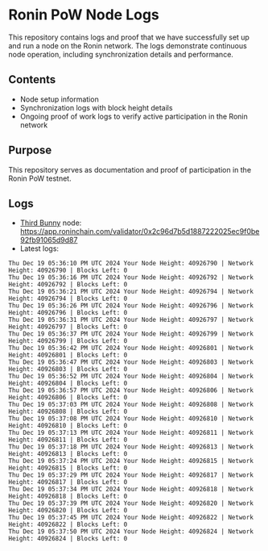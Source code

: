 # Ronin PoW Node Logs

This repository contains logs and proof that we have successfully set up and run a node on the Ronin network. The logs demonstrate continuous node operation, including synchronization details and performance.

## Contents

- Node setup information
- Synchronization logs with block height details
- Ongoing proof of work logs to verify active participation in the Ronin network

## Purpose

This repository serves as documentation and proof of participation in the Ronin PoW testnet.

## Logs

- [Third Bunny](https://thirdbunny.xyz/) node: https://app.roninchain.com/validator/0x2c96d7b5d1887222025ec9f0be92fb91065d9d87
- Latest logs:
```
Thu Dec 19 05:36:10 PM UTC 2024 Your Node Height: 40926790 | Network Height: 40926790 | Blocks Left: 0
Thu Dec 19 05:36:16 PM UTC 2024 Your Node Height: 40926792 | Network Height: 40926792 | Blocks Left: 0
Thu Dec 19 05:36:21 PM UTC 2024 Your Node Height: 40926794 | Network Height: 40926794 | Blocks Left: 0
Thu Dec 19 05:36:26 PM UTC 2024 Your Node Height: 40926796 | Network Height: 40926796 | Blocks Left: 0
Thu Dec 19 05:36:31 PM UTC 2024 Your Node Height: 40926797 | Network Height: 40926797 | Blocks Left: 0
Thu Dec 19 05:36:37 PM UTC 2024 Your Node Height: 40926799 | Network Height: 40926799 | Blocks Left: 0
Thu Dec 19 05:36:42 PM UTC 2024 Your Node Height: 40926801 | Network Height: 40926801 | Blocks Left: 0
Thu Dec 19 05:36:47 PM UTC 2024 Your Node Height: 40926803 | Network Height: 40926803 | Blocks Left: 0
Thu Dec 19 05:36:52 PM UTC 2024 Your Node Height: 40926804 | Network Height: 40926804 | Blocks Left: 0
Thu Dec 19 05:36:57 PM UTC 2024 Your Node Height: 40926806 | Network Height: 40926806 | Blocks Left: 0
Thu Dec 19 05:37:03 PM UTC 2024 Your Node Height: 40926808 | Network Height: 40926808 | Blocks Left: 0
Thu Dec 19 05:37:08 PM UTC 2024 Your Node Height: 40926810 | Network Height: 40926810 | Blocks Left: 0
Thu Dec 19 05:37:13 PM UTC 2024 Your Node Height: 40926811 | Network Height: 40926811 | Blocks Left: 0
Thu Dec 19 05:37:18 PM UTC 2024 Your Node Height: 40926813 | Network Height: 40926813 | Blocks Left: 0
Thu Dec 19 05:37:24 PM UTC 2024 Your Node Height: 40926815 | Network Height: 40926815 | Blocks Left: 0
Thu Dec 19 05:37:29 PM UTC 2024 Your Node Height: 40926817 | Network Height: 40926817 | Blocks Left: 0
Thu Dec 19 05:37:34 PM UTC 2024 Your Node Height: 40926818 | Network Height: 40926818 | Blocks Left: 0
Thu Dec 19 05:37:39 PM UTC 2024 Your Node Height: 40926820 | Network Height: 40926820 | Blocks Left: 0
Thu Dec 19 05:37:45 PM UTC 2024 Your Node Height: 40926822 | Network Height: 40926822 | Blocks Left: 0
Thu Dec 19 05:37:50 PM UTC 2024 Your Node Height: 40926824 | Network Height: 40926824 | Blocks Left: 0
```
